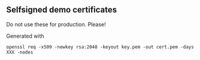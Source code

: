 ## Selfsigned demo certificates

Do not use these for production. Please!

Generated with 
```
openssl req -x509 -newkey rsa:2048 -keyout key.pem -out cert.pem -days XXX -nodes
```
